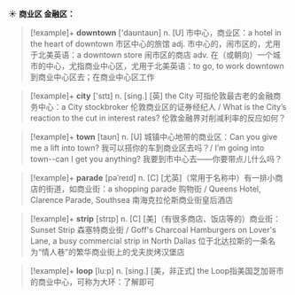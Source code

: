☀ <span class="category">**商业区 金融区：**</span>
>[!example]+ <span class="vocabulary">**downtown**</span> ['daʊntaʊn] 
> <span class="definition">n. [U] 市中心，商业区：</span>a hotel in the heart of downtown 市区中心的旅馆 <span class="definition">adj. 市中心的，闹市区的，尤用于北美英语：</span>a downtown store 闹市区的商店 <span class="definition">adv. 在（或朝向）一个城市的中心，尤指商业中心区，尤用于北美英语：</span>to go, to work downtown 到商业中心区去；在商业中心区工作

>[!example]+ <span class="vocabulary">**city**</span> ['sɪtɪ] 
> <span class="definition">n. [sing.] [英] the City 可指伦敦最古老的金融商务中心：</span>a City stockbroker 伦敦商业区的证券经纪人 / What is the City’s reaction to the cut in interest rates? 伦敦金融界对削减利率的反应如何？

>[!example]+ <span class="vocabulary">**town**</span> [taʊn] 
> <span class="definition">n. [U] 城镇中心地带的商业区：</span>Can you give me a lift into town? 我可以搭你的车到商业区去吗？/ I’m going into town--can I get you anything? 我要到市中心去——你要带点儿什么吗？
           
>[!example]+ <span class="vocabulary">**parade**</span> [pəˈreɪd]
> <span class="definition">n. [C] [尤英]（常用于名称中）有一排小商店的街道，如商业街：</span>a shopping parade 购物街 / Queens Hotel, Clarence Parade, Southsea 南海克拉伦斯商业街皇后酒店
                      
>[!example]+ <span class="vocabulary">**strip**</span> [strɪp]
 <span class="definition">n. [C] [美]（有很多商店、饭店等的）商业街：</span>Sunset Strip 森塞特商业街 / Goff's Charcoal Hamburgers on Lover's Lane, a busy commercial strip in North Dallas 位于北达拉斯的一条名为“情人巷”的繁华商业街上的戈夫炭烤汉堡店
 
>[!example]+ <span class="vocabulary">**loop**</span> [lu:p]
> <span class="definition">n. [sing.] [美，非正式] the Loop指美国芝加哥市的商业中心，可称为大环：</span>了解即可

